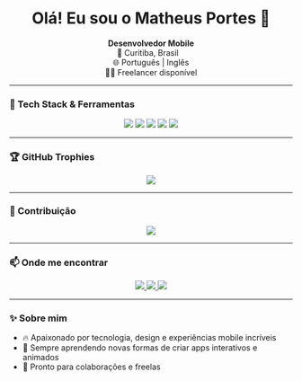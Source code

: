 <h1 align="center">Olá! Eu sou o Matheus Portes 👋</h1>

<p align="center">
  <strong>Desenvolvedor Mobile</strong> <br/>
  📍 Curitiba, Brasil &nbsp;&nbsp; <br/>
  🌐 Português | Inglês <br/>
  🧑‍💻 Freelancer disponível
</p>

---

### 🚀 Tech Stack & Ferramentas

<div align="center">
  <img src="https://img.shields.io/badge/Flutter-02569B?style=for-the-badge&logo=flutter&logoColor=white"/>
  <img src="https://img.shields.io/badge/Dart-0175C2?style=for-the-badge&logo=dart&logoColor=white"/>
  <img src="https://img.shields.io/badge/Firebase-FFCA28?style=for-the-badge&logo=firebase&logoColor=black"/>
  <img src="https://img.shields.io/badge/Figma-F24E1E?style=for-the-badge&logo=figma&logoColor=white"/>
  <img src="https://img.shields.io/badge/Animations-%23E44D26?style=for-the-badge&logo=adobeaftereffects&logoColor=white"/>
</div>

---

### 🏆 GitHub Trophies

<div align="center">
  <img src="https://github-profile-trophy.vercel.app/?username=mthportes&theme=radical&no-bg=true&margin-w=10"/>
</div>

---

### 🐍 Contribuição

<div align="center">
  <img src="https://github.com/mthportes/mthportes/blob/main/github-contribution-grid-snake-dark.svg" />
</div>

---

### 📫 Onde me encontrar

<div align="center">
  <a href="https://www.linkedin.com/in/matheusportes/">
    <img src="https://img.shields.io/badge/-LinkedIn-0A66C2?style=for-the-badge&logo=linkedin&logoColor=white"/>
  </a>
  <a href="mailto:matheusportes12@gmail.com">
    <img src="https://img.shields.io/badge/-Email-D14836?style=for-the-badge&logo=gmail&logoColor=white"/>
  </a>
  <a href="https://instagram.com/mthportes">
    <img src="https://img.shields.io/badge/-Instagram-E4405F?style=for-the-badge&logo=instagram&logoColor=white"/>
  </a>
</div>

---

### ✨ Sobre mim

- 🔥 Apaixonado por tecnologia, design e experiências mobile incríveis  
- 🧠 Sempre aprendendo novas formas de criar apps interativos e animados  
- 💼 Pronto para colaborações e freelas

